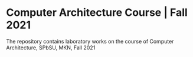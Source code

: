 # Computer Architecture Course | Fall 2021

The repository contains laboratory works on the course of Computer Architecture, SPbSU, MKN, Fall 2021
